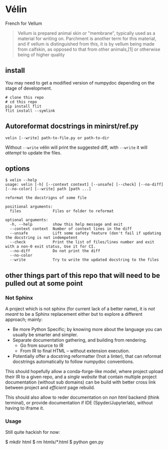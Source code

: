 # Vélin

French for Vellum

> Vellum is prepared animal skin or "membrane", typically used as a material for writing on. Parchment is another term
> for this material, and if vellum is distinguished from this, it is by vellum being made from calfskin, as opposed to
> that from other animals,[1] or otherwise being of higher quality


## install 

You may need to get a modified version of numpydoc depending on the stage of development.

```
# clone this repo
# cd this repo
pip install flit
flit install --symlink
```

## Autoreformat docstrings in minirst/ref.py

```
velin [--write] path-to-file.py or path-to-dir
```

Without `--write` vélin will print the suggested diff, with `--write` it will _attempt_  to update the files.

## options

```
$ velin --help
usage: velin [-h] [--context context] [--unsafe] [--check] [--no-diff] [--no-color] [--write] path [path ...]

reformat the docstrigns of some file

positional arguments:
  files              Files or folder to reformat

optional arguments:
  -h, --help         show this help message and exit
  --context context  Number of context lines in the diff
  --unsafe           Lift some safety feature (don't fail if updating the docstring is not indempotent
  --check            Print the list of files/lines number and exit with a non-0 exit status, Use it for CI.
  --no-diff          Do not print the diff
  --no-color
  --write            Try to write the updated docstring to the files
```



## other things part of this repo that will need to be pulled out at some point

### Not Sphinx

A project which is not sphinx (for current lack of a better name), it is _not meant_ to be a Sphinx replacement either
but to explore a different approach; mainly:

- Be more Python Specific; by knowing more about the language you can usually be smarter and simpler. 
- Separate documentation gathering, and building from rendering. 
  - Go from source to IR
  - From IR to final HTML – without extension execution. 
- Potentially offer a docstring reformatter (!not a linter), that can reformat docstrings automatically to follow
  numpydoc conventions.

This should hopefully allow a conda-forge-like model, where project upload their IR to a given repo, and a _single
website_ that contain multiple project documentation (without sub domains) can be build with better cross link between
project and _efficient_ page rebuild. 

This should also allow to reder documentation on _non html_ backend (think terminal), or provide documentation if
IDE (Spyder/Jupyterlab), without having to iframe it. 

### Usage

Still quite hackish for now:

$ mkdir html
$ rm htmls/*.html
$ python gen.py




